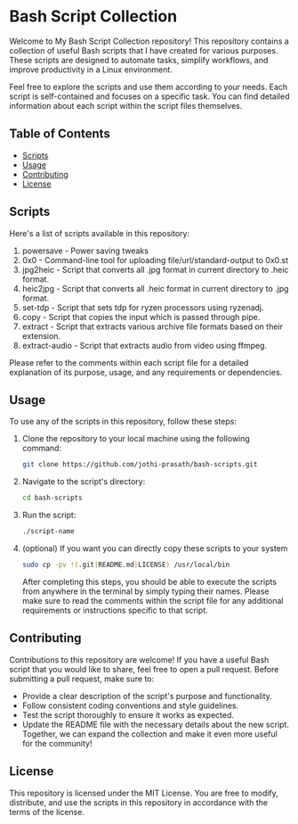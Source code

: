 # Bash Script Collection

Welcome to My Bash Script Collection repository! This repository contains a collection of useful Bash scripts that I have created for various purposes. These scripts are designed to automate tasks, simplify workflows, and improve productivity in a Linux environment.

Feel free to explore the scripts and use them according to your needs. Each script is self-contained and focuses on a specific task. You can find detailed information about each script within the script files themselves.

## Table of Contents

- [Scripts](#scripts)
- [Usage](#usage)
- [Contributing](#contributing)
- [License](#license)

## Scripts

Here's a list of scripts available in this repository:

1. powersave - Power saving tweaks
2. 0x0 - Command-line tool for uploading file/url/standard-output to 0x0.st
3. jpg2heic - Script that converts all .jpg format in current directory to .heic format.
4. heic2jpg - Script that converts all .heic format in current directory to .jpg format.
5. set-tdp - Script that sets tdp for ryzen processors using ryzenadj.
6. copy - Script that copies the input which is passed through pipe.
7. extract - Script that extracts various archive file formats based on their extension.
8. extract-audio - Script that extracts audio from video using ffmpeg.

Please refer to the comments within each script file for a detailed explanation of its purpose, usage, and any requirements or dependencies.

## Usage

To use any of the scripts in this repository, follow these steps:

1. Clone the repository to your local machine using the following command:

   ```bash
   git clone https://github.com/jothi-prasath/bash-scripts.git
   ```
2. Navigate to the script's directory:
    ```bash
    cd bash-scripts
    ```
3. Run the script:
    ```bash
    ./script-name
    ```
4. (optional) If you want you can directly copy these scripts to your system
    ```bash
    sudo cp -pv !(.git|README.md|LICENSE) /usr/local/bin
    ```
    After completing this steps, you should be able to execute the scripts from anywhere in the terminal by simply typing their names.
Please make sure to read the comments within the script file for any additional requirements or instructions specific to that script.

## Contributing
Contributions to this repository are welcome! If you have a useful Bash script that you would like to share, feel free to open a pull request. Before submitting a pull request, make sure to:

* Provide a clear description of the script's purpose and functionality.
* Follow consistent coding conventions and style guidelines.
* Test the script thoroughly to ensure it works as expected.
* Update the README file with the necessary details about the new script.
Together, we can expand the collection and make it even more useful for the community!

## License
This repository is licensed under the MIT License. You are free to modify, distribute, and use the scripts in this repository in accordance with the terms of the license.
